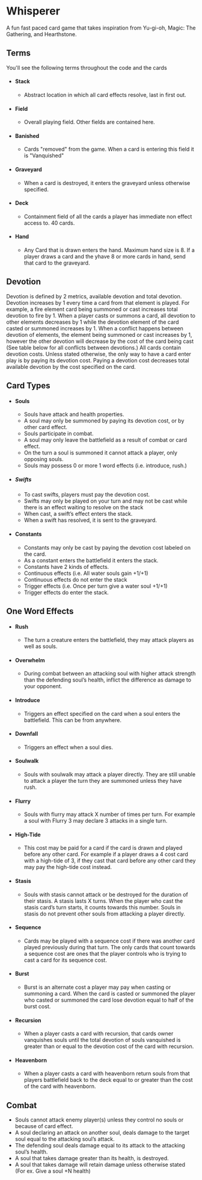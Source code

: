 # Whisperer
A fun fast paced card game that takes inspiration from Yu-gi-oh, Magic: The Gathering, and Hearthstone. 

## Terms
You'll see the following terms throughout the code and the cards
* #### Stack 
  * Abstract location in which all card effects resolve, last in first out.
* #### Field
  * Overall playing field. Other fields are contained here. 
* #### Banished
  * Cards "removed" from the game. When a card is entering this field it is "Vanquished"
* #### Graveyard
  * When a card is destroyed, it enters the graveyard unless otherwise specified.
* #### Deck
  * Containment field of all the cards a player has immediate non effect access to. 40 cards.
* #### Hand
  * Any Card that is drawn enters the hand. Maximum hand size is 8. If a player draws a card and the yhave 8 or more cards in hand, send that card to the graveyard.

## Devotion
Devotion is defined by 2 metrics, available devotion and total devotion. Devotion increases by 1 every time a card from that element is played. For example, a fire element card being summoned or cast increases total devotion to fire by 1. When a player casts or summons a card, all devotion to other elements decreases by 1 while the devotion element of the card casted or summoned increases by 1. When a conflict happens between devotion of elements, the element being summoned or cast increases by 1, however the other devotion will decrease by the cost of the card being cast (See table below for all conflicts between devotions.) All cards contain devotion costs. Unless stated otherwise, the only way to have a card enter play is by paying its devotion cost. Paying a devotion cost decreases total available devotion by the cost specified on the card.

## Card Types
* #### Souls
  * Souls have attack and health properties. 
  * A soul may only be summoned by paying its devotion cost, or by other card effect. 
  * Souls participate in combat. 
  * A soul may only leave the battlefield as a result of combat or card effect.
  * On the turn a soul is summoned it cannot attack a player, only opposing souls.
  * Souls may possess 0 or more 1 word effects (i.e. introduce, rush.) 

* ##### Swifts
  * To cast swifts, players must pay the devotion cost. 
  * Swifts may only be played on your turn and may not be cast while there is an effect waiting to resolve on the stack 
  * When cast, a swift’s effect enters the stack. 
  * When a swift has resolved, it is sent to the graveyard.

* #### Constants
  * Constants may only be cast by paying the devotion cost labeled on the card. 
  * As a constant enters the battlefield it enters the stack. 
  * Constants have 2 kinds of effects. 
   * Continuous effects (i.e. All water souls gain +1/+1)
   * Continuous effects do not enter the stack
   * Trigger effects (i.e. Once per turn give a water soul +1/+1)
   * Trigger effects do enter the stack.  

## One Word Effects
* #### Rush
  * The turn a creature enters the battlefield, they may attack players as well as souls.
* #### Overwhelm
  * During combat between an attacking soul with higher attack strength than the defending soul’s health, inflict the difference as damage to your opponent.
* #### Introduce
  * Triggers an effect specified on the card when a soul enters the battlefield. This can be from anywhere.
* #### Downfall
  * Triggers an effect when a soul dies.
* #### Soulwalk
  * Souls with soulwalk may attack a player directly. They are still unable to attack a player the turn they are summoned unless they have rush.
* #### Flurry
  * Souls with flurry may attack X number of times per turn. For example a soul with Flurry 3 may declare 3 attacks in a single turn.
* #### High-Tide
  * This cost may be paid for a card if the card is drawn and played before any other card. For example if a player draws a 4 cost card with a high-tide of 3, if they cast that card before any other card they may pay the high-tide cost instead.
* #### Stasis
  * Souls with stasis cannot attack or be destroyed for the duration of their stasis. A stasis lasts X turns. When the player who cast the stasis card’s turn starts, it counts towards this number. Souls in stasis do not prevent other souls from attacking a player directly. 
* #### Sequence
  * Cards may be played with a sequence cost if there was another card played previously during that turn. The only cards that count towards a sequence cost are ones that the player controls who is trying to cast a card for its sequence cost.
* #### Burst
  * Burst is an alternate cost a player may pay when casting or summoning a card. When the card is casted or summoned the player who casted or summoned the card lose devotion equal to half of the burst cost. 
* #### Recursion
  * When a player casts a card with recursion, that cards owner vanquishes souls until the total devotion of souls vanquished is greater than or equal to the devotion cost of the card with recursion.
* #### Heavenborn
  * When a player casts a card with heavenborn return souls from that players battlefield back to the deck equal to or greater than the cost of the card with heavenborn.

## Combat
*	Souls cannot attack enemy player(s) unless they control no souls or because of card effect.
*	A soul declaring an attack on another soul, deals damage to the target soul equal to the attacking soul’s attack.
*	The defending soul deals damage equal to its attack to the attacking soul’s health.
*	A soul that takes damage greater than its health, is destroyed.
*	A soul that takes damage will retain damage unless otherwise stated (For ex. Give a soul +N health)

